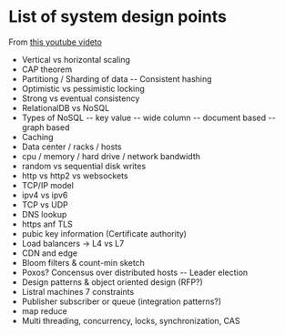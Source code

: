 # List of system design points

From [this youtube videto](https://www.youtube.com/watch?v=UzLMhqg3\_Wc\&list=PL73KFetZlkJSZ9vTDSJ1swZhe6CIYkqTL\&index=2)

* Vertical vs horizontal scaling
* CAP theorem
* Partitiong / Sharding of data -- Consistent hashing
* Optimistic vs pessimistic locking
* Strong vs eventual consistency
* RelationalDB vs NoSQL
* Types of NoSQL -- key value -- wide column -- document based -- graph based
* Caching
* Data center / racks / hosts
* cpu / memory / hard drive / network bandwidth
* random vs sequential disk writes
* http vs http2 vs websockets
* TCP/IP model
* ipv4 vs ipv6
* TCP vs UDP
* DNS lookup
* https anf TLS
* pubic key information (Certificate authority)
* Load balancers -> L4 vs L7
* CDN and edge
* Bloom filters & count-min sketch
* Poxos? Concensus over distributed hosts -- Leader election
* Design patterns & object oriented design (RFP?)
* Listral machines 7 constraints
* Publisher subscriber or queue (integration patterns?)
* map reduce
* Multi threading, concurrency, locks, synchronization, CAS
